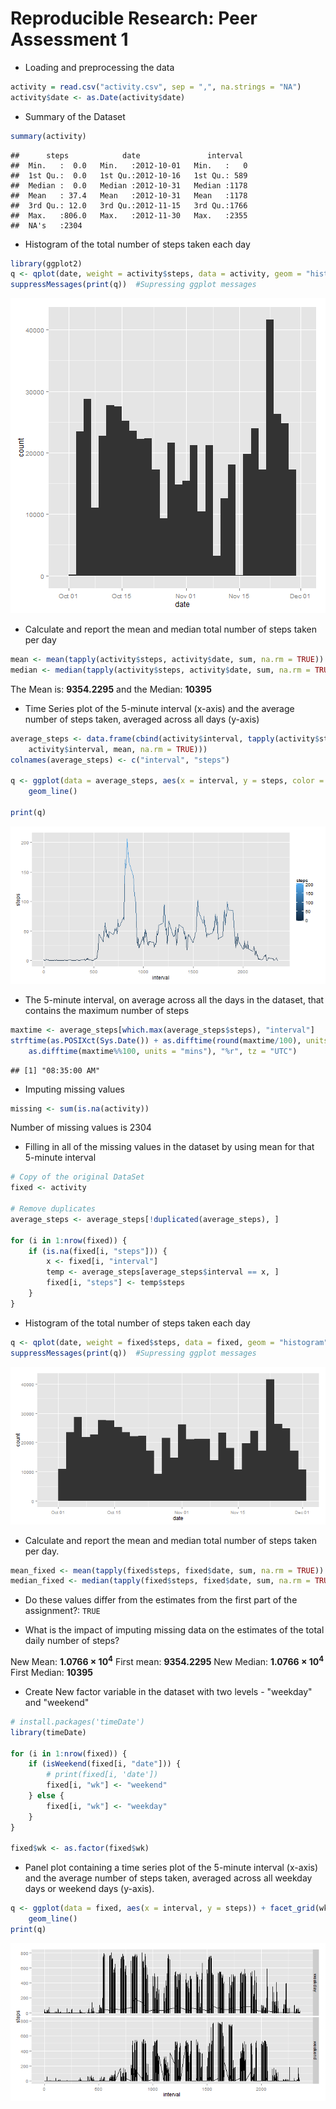 Reproducible Research: Peer Assessment 1
========================================================




* Loading and preprocessing the data

```r
activity = read.csv("activity.csv", sep = ",", na.strings = "NA")
activity$date <- as.Date(activity$date)
```


* Summary of the Dataset

```r
summary(activity)
```

```
##      steps            date               interval   
##  Min.   :  0.0   Min.   :2012-10-01   Min.   :   0  
##  1st Qu.:  0.0   1st Qu.:2012-10-16   1st Qu.: 589  
##  Median :  0.0   Median :2012-10-31   Median :1178  
##  Mean   : 37.4   Mean   :2012-10-31   Mean   :1178  
##  3rd Qu.: 12.0   3rd Qu.:2012-11-15   3rd Qu.:1766  
##  Max.   :806.0   Max.   :2012-11-30   Max.   :2355  
##  NA's   :2304
```


* Histogram of the total number of steps taken each day

```r
library(ggplot2)
q <- qplot(date, weight = activity$steps, data = activity, geom = "histogram")
suppressMessages(print(q))  #Supressing ggplot messages
```

![plot of chunk unnamed-chunk-3](figure/unnamed-chunk-3.png) 


* Calculate and report the mean and median total number of steps taken per day

```r
mean <- mean(tapply(activity$steps, activity$date, sum, na.rm = TRUE))
median <- median(tapply(activity$steps, activity$date, sum, na.rm = TRUE))
```


The Mean is: **9354.2295** and the Median: **10395**

* Time Series plot of the 5-minute interval (x-axis) and the average number of steps taken, averaged across all days (y-axis)

```r
average_steps <- data.frame(cbind(activity$interval, tapply(activity$steps, 
    activity$interval, mean, na.rm = TRUE)))
colnames(average_steps) <- c("interval", "steps")

q <- ggplot(data = average_steps, aes(x = interval, y = steps, color = steps)) + 
    geom_line()

print(q)
```

![plot of chunk average_steps](figure/average_steps.png) 


* The 5-minute interval, on average across all the days in the dataset, that contains the maximum number of steps

```r
maxtime <- average_steps[which.max(average_steps$steps), "interval"]
strftime(as.POSIXct(Sys.Date()) + as.difftime(round(maxtime/100), units = "hours") + 
    as.difftime(maxtime%%100, units = "mins"), "%r", tz = "UTC")
```

```
## [1] "08:35:00 AM"
```


* Imputing missing values

```r
missing <- sum(is.na(activity))
```


Number of missing values is 2304

* Filling in all of the missing values in the dataset by using mean for that 5-minute interval

```r
# Copy of the original DataSet
fixed <- activity

# Remove duplicates
average_steps <- average_steps[!duplicated(average_steps), ]

for (i in 1:nrow(fixed)) {
    if (is.na(fixed[i, "steps"])) {
        x <- fixed[i, "interval"]
        temp <- average_steps[average_steps$interval == x, ]
        fixed[i, "steps"] <- temp$steps
    }
}
```


* Histogram of the total number of steps taken each day 

```r
q <- qplot(date, weight = fixed$steps, data = fixed, geom = "histogram")
suppressMessages(print(q))  #Supressing ggplot messages
```

![plot of chunk total_steps](figure/total_steps.png) 


* Calculate and report the mean and median total number of steps taken per day. 

```r
mean_fixed <- mean(tapply(fixed$steps, fixed$date, sum, na.rm = TRUE))
median_fixed <- median(tapply(fixed$steps, fixed$date, sum, na.rm = TRUE))
```


* Do these values differ from the estimates from the first part of the assignment?: 
``TRUE``

* What is the impact of imputing missing data on the estimates of the total daily number of steps?

New Mean: **1.0766 &times; 10<sup>4</sup>**        First mean: **9354.2295**
New Median: **1.0766 &times; 10<sup>4</sup>**    First Median: **10395**

* Create New factor variable in the dataset with two levels - "weekday" and "weekend" 

```r
# install.packages('timeDate')
library(timeDate)

for (i in 1:nrow(fixed)) {
    if (isWeekend(fixed[i, "date"])) {
        # print(fixed[i, 'date'])
        fixed[i, "wk"] <- "weekend"
    } else {
        fixed[i, "wk"] <- "weekday"
    }
}

fixed$wk <- as.factor(fixed$wk)
```


* Panel plot containing a time series plot of the 5-minute interval (x-axis) and the average number of steps taken, averaged across all weekday days or weekend days (y-axis).

```r
q <- ggplot(data = fixed, aes(x = interval, y = steps)) + facet_grid(wk ~ .) + 
    geom_line()
print(q)
```

![plot of chunk unnamed-chunk-10](figure/unnamed-chunk-10.png) 



